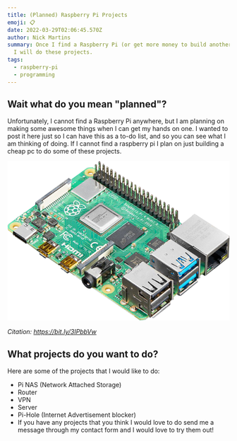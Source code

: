 ```yaml
---
title: (Planned) Raspberry Pi Projects
emoji: 📋
date: 2022-03-29T02:06:45.570Z
author: Nick Martins
summary: Once I find a Raspberry Pi (or get more money to build another PC) then
  I will do these projects.
tags:
  - raspberry-pi
  - programming
---
```

## Wait what do you mean "planned"?

Unfortunately, I cannot find a Raspberry Pi anywhere, but I am planning on making some awesome things when I can get my hands on one. I wanted to post it here just so I can have this as a to-do list, and so you can see what I am thinking of doing. If I cannot find a raspberry pi I plan on just building a cheap pc to do some of these projects.

![](/static/img/image-1-.png)

*Citation: https://bit.ly/3IPbbVw*

## What projects do you want to do?

Here are some of the projects that I would like to do:

* Pi NAS (Network Attached Storage)
* Router
* VPN
* Server
* Pi-Hole (Internet Advertisement blocker)
* If you have any projects that you think I would love to do send me a message through my contact form and I would love to try them out!